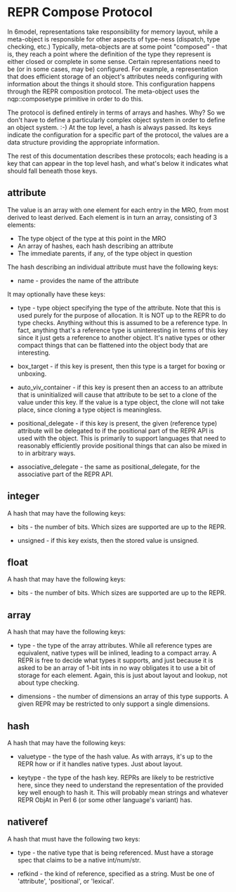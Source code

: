 # REPR Compose Protocol

In 6model, representations take responsibility for memory layout, while a
meta-object is responsible for other aspects of type-ness (dispatch, type
checking, etc.) Typically, meta-objects are at some point "composed" - that
is, they reach a point where the definition of the type they represent is
either closed or complete in some sense. Certain representations need to be
(or in some cases, may be) configured. For example, a representation that does
efficient storage of an object's attributes needs configuring with information
about the things it should store. This configuration happens through the REPR
composition protocol. The meta-object uses the nqp::composetype primitive in
order to do this.

The protocol is defined entirely in terms of arrays and hashes. Why? So we
don't have to define a particularly complex object system in order to define
an object system. :-) At the top level, a hash is always passed. Its keys
indicate the configuration for a specific part of the protocol, the values
are a data structure providing the appropriate information.

The rest of this documentation describes these protocols; each heading is a
key that can appear in the top level hash, and what's below it indicates what
should fall beneath those keys.

## attribute

The value is an array with one element for each entry in the MRO, from most
derived to least derived. Each element is in turn an array, consisting of 3
elements:

* The type object of the type at this point in the MRO
* An array of hashes, each hash describing an attribute
* The immediate parents, if any, of the type object in question

The hash describing an individual attribute must have the following keys:

* name - provides the name of the attribute

It may optionally have these keys:

* type - type object specifying the type of the attribute. Note that this is
  used purely for the purpose of allocation. It is NOT up to the REPR to do
  type checks. Anything without this is assumed to be a reference type. In
  fact, anything that's a reference type is uninteresting in terms of this
  key since it just gets a reference to another object. It's native types or
  other compact things that can be flattened into the object body that are
  interesting.
  
* box_target - if this key is present, then this type is a target for boxing
  or unboxing.
  
* auto_viv_container - if this key is present then an access to an attribute
  that is uninitialized will cause that attribute to be set to a clone of the
  value under this key. If the value is a type object, the clone will not take
  place, since cloning a type object is meaningless.

* positional_delegate - if this key is present, the given (reference type)
  attribute will be delegated to if the positional part of the REPR API is
  used with the object. This is primarily to support languages that need to
  reasonably efficiently provide positional things that can also be mixed
  in to in arbitrary ways.
  
* associative_delegate - the same as positional_delegate, for the associative
  part of the REPR API.

## integer

A hash that may have the following keys:

* bits - the number of bits. Which sizes are supported are up to the REPR.

* unsigned - if this key exists, then the stored value is unsigned.

## float

A hash that may have the following keys:

* bits - the number of bits. Which sizes are supported are up to the REPR.

## array

A hash that may have the following keys:

* type - the type of the array attributes. While all reference types are
  equivalent, native types will be inlined, leading to a compact array. A REPR
  is free to decide what types it supports, and just because it is asked to be
  an array of 1-bit ints in no way obligates it to use a bit of storage for
  each element. Again, this is just about layout and lookup, not about type
  checking.

* dimensions - the number of dimensions an array of this type supports. A
  given REPR may be restricted to only support a single dimensions.

## hash

A hash that may have the following keys:

* valuetype - the type of the hash value. As with arrays, it's up to the REPR
  how or if it handles native types. Just about layout.

* keytype - the type of the hash key. REPRs are likely to be restrictive here,
  since they need to understand the representation of the provided key well
  enough to hash it. This will probably mean strings and whatever REPR ObjAt
  in Perl 6 (or some other language's variant) has.

## nativeref

A hash that must have the following two keys:

* type - the native type that is being referenced. Must have a storage spec
  that claims to be a native int/num/str.

* refkind - the kind of reference, specified as a string. Must be one of
  'attribute', 'positional', or 'lexical'.

